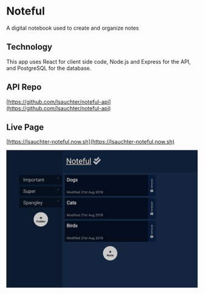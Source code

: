 # Noteful
A digital notebook used to create and organize notes

## Technology
This app uses React for client side code, Node.js and Express for the API, and PostgreSQL for the database.

## API Repo
[https://github.com/lsauchter/noteful-api](https://github.com/lsauchter/noteful-api)

## Live Page
[https://lsauchter-noteful.now.sh](https://lsauchter-noteful.now.sh)

<img src="public/noteful.png">
